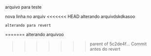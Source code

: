 
arquivo para teste

nova linha no arquiv
<<<<<<< HEAD
alterando arquivdskdkasoo


	alterando para revert
=======
alterando arquivoo
>>>>>>> parent of 5c2de4f... Commit antes do revert
